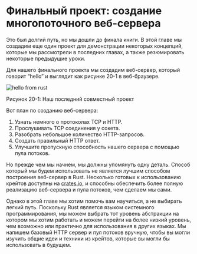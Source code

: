 # Финальный проект: создание многопоточного веб-сервера

Это был долгий путь, но мы дошли до финала книги. В этой главе мы создадим еще один проект для демонстрации некоторых концепций, которые мы рассмотрели в последних главах, а также резюмировать некоторые предыдущие уроки.

Для нашего финального проекта мы создадим веб-сервер, который говорит “hello” и выглядит как рисунке 20-1 в веб-браузере.

![hello from rust](https://github.com/ruRust/book/blob/master/rustbook-en/src/img/trpl20-01.png?raw=true)

<span class="caption">Рисунок 20-1: Наш последний совместный проект</span>

Вот план по созданию веб-сервера:

1. Узнать немного о протоколах TCP и HTTP.
2. Прослушивать TCP соединения у сокета.
3. Разобрать небольшое количество HTTP-запросов.
4. Создать правильный HTTP ответ.
5. Улучшите пропускную способность нашего сервера с помощью пула потоков.

Но прежде чем мы начнем, мы должны упомянуть одну деталь. Способ который мы будем использовать не является лучшим способом построения веб-сервер в Rust. Несколько готовых к использованию крейтов доступны на [crates.io,](https://crates.io/) и способны обеспечить более полную реализацию веб-сервера и пула потоков, чем сделаем мы сами.

Однако в этой главе мы хотим помочь вам научиться, а не выбирать легкий путь. Поскольку Rust является языком системного программирования, мы можем выбрать тот уровень абстракции на котором мы хотим работать и можем перейти на более низкий уровень, чем возможно или практично для использования в других языках. Мы напишем базовый HTTP сервер и пул потоков вручную, чтобы вы могли изучить общие идеи и техники из крейтов, которые вы могли бы использовать в будущем.
